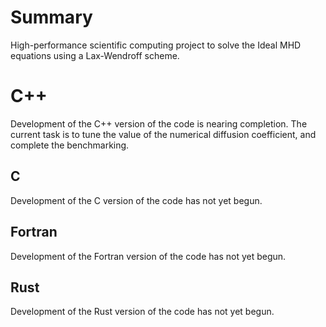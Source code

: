 # Summary
High-performance scientific computing project to solve the Ideal MHD equations using a Lax-Wendroff scheme. 

# C++
Development of the C++ version of the code is nearing completion. The current task is to tune the value of the numerical diffusion coefficient, and complete the benchmarking.

## C
Development of the C version of the code has not yet begun.

## Fortran
Development of the Fortran version of the code has not yet begun.

## Rust
Development of the Rust version of the code has not yet begun.